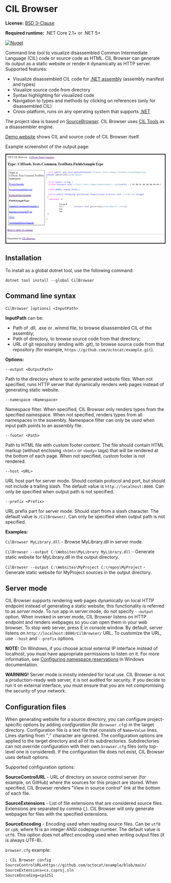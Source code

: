 # CIL Browser

**License:** [BSD 3-Clause](https://gitflic.ru/project/smallsoft/cilbrowser/blob?file=LICENSE&branch=main)

**Required runtime:** .NET Core 2.1+ or .NET 5+

[![Nuget](https://img.shields.io/nuget/v/CilBrowser)](https://www.nuget.org/packages/CilBrowser/)

Command line tool to visualize disassembled Common Intermediate Language (CIL) code or source code as HTML. CIL Browser can generate its output as a static website or render it dynamically as HTTP server. Supported features:

- Visualize disassembled CIL code for [.NET assembly](https://learn.microsoft.com/en-us/dotnet/standard/assembly/) (assembly manifest and types)
- Visualize source code from directory
- Syntax highlighting for visualized code
- Navigation to types and methods by clicking on references (only for disassembled CIL)
- Cross-platform, runs on any operating system that supports [.NET](https://dotnet.microsoft.com/en-us/)

The project idea is based on [SourceBrowser](https://github.com/KirillOsenkov/SourceBrowser). CIL Browser uses [CIL Tools](https://github.com/MSDN-WhiteKnight/CilTools) as a disassembler engine.

[Demo website](https://msdn-whiteknight.github.io/CilBrowser/html/) shows CIL and source code of CIL Browser itself.

Example screenshot of the output page:

![Example](https://raw.githubusercontent.com/MSDN-WhiteKnight/CilBrowser/main/html/images/example.png)

## Installation

To install as a global dotnet tool, use the following command:

    dotnet tool install --global CilBrowser

## Command line syntax

    CilBrowser [options] <InputPath>

**InputPath** can be:

- Path of .dll, .exe or .winmd file, to browse disassembled CIL of the assembly;
- Path of directory, to browse source code from that directory;
- URL of git repository (ending with .git), to browse source code from that repository (for example, `https://github.com/octocat/example.git`).

**Options:**
    
    --output <OutputPath>

Path to the directory where to write generated website files. When not specified, runs HTTP server that dynamically renders web pages instead of generating static website.

    --namespace <Namespace> 
    
Namespace filter. When specified, CIL Browser only renders types from the specified namespace. When not specified, renders types from all namespaces in the assembly. Namespace filter can only be used when input path points to an assembly file.

    --footer <Path>

Path to HTML file with custom footer content. The file should contain HTML markup (without enclosing `<html>` or `<body>` tags) that will be rendered at the bottom of each page. When not specified, custom footer is not rendered.

    --host <URL>

URL host part for server mode. Should contain protocol and port, but should not include a trailing slash. The default value is `http://localhost:8080`. Can only be specified when output path is not specified.

    --prefix <Prefix>

URL prefix part for server mode. Should start from a slash character. The default value is `/CilBrowser/`. Can only be specified when output path is not specified.

**Examples:**

`CilBrowser MyLibrary.dll` - Browse MyLibrary.dll in server mode.

`CilBrowser --output C:\Websites\MyLibrary MyLibrary.dll` - Generate static website for MyLibrary.dll in the output directory.

`CilBrowser --output C:\Websites\MyProject C:\repos\MyProject` - Generate static website for MyProject sources in the output directory.

## Server mode

CIL Browser supports rendering web pages dynamically on local HTTP endpoint instead of generating a static website; this functionality is referred to as *server mode*. To run app in server mode, do not specify `--output` option. When invoked in server mode, CIL Browser listens on HTTP endpoint and renders webpages so you can open them in your web browser. To stop web server, press E in console window. By default, server listens on `http://localhost:8080/CilBrowser/` URL. To customize the URL, use `--host` and `--prefix` options.

**NOTE:** On Windows, if you choose actual external IP interface instead of localhost, you must have appropriate permissions to listen on it. For more information, see [Configuring namespace reservations](https://learn.microsoft.com/en-us/dotnet/framework/wcf/feature-details/configuring-http-and-https#configuring-namespace-reservations) in Windows documentation. 

**WARNING!** Server mode is mostly intended for local use. CIL Browser is not a production-ready web server, it is not audited for security. If you decide to run it on external interface, you must ensure that you are not compromising the security of your network.

## Configuration files

When generating website for a source directory, you can configure project-specific options by adding *configuration file* (`browser.cfg`) in the target directory. Configuration file is a text file that consists of `Name=Value` lines. Lines starting from ";" character are ignored. The configuration options are applied to the target directory and all of its subdirectories. Subdirectories can not override configuration with their own `browser.cfg` files (only top-level one is considered). If the configuration file does not exist, CIL Browser uses default options.

Supported configuration options:

**SourceControlURL** - URL of directory on source control server (for example, on GitHub) where the sources for this project are stored. When specified, CIL Browser renders "View in source control" link at the bottom of each file.

**SourceExtensions** - List of file extensions that are considered source files. Extensions are separated by comma (,). CIL Browser will only generate webpages for files with the specified extensions.

**SourceEncoding** - Encoding used when reading source files. Can be `utf8` or `cpN`, where N is an integer ANSI codepage number. The default value is `utf8`. This option does not affect encoding used when writing output files (it is always UTF-8).

`browser.cfg` example:

```
; CIL Browser config
SourceControlURL=https://github.com/octocat/example/blob/main/
SourceExtensions=cs,csproj,sln
SourceEncoding=cp1251
```
